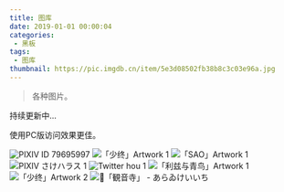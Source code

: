 ```yaml
---
title: 图库
date: 2019-01-01 00:00:04
categories:
 - 黑板
tags:
 - 图库
thumbnail: https://pic.imgdb.cn/item/5e3d08502fb38b8c3c03e96a.jpg
---
```


> 各种图片。

<!--more-->

持续更新中...

使用PC版访问效果更佳。

<div class="justified-gallery">

![PIXIV ID 79695997](https://pic.imgdb.cn/item/5e6b57f5e83c3a1e3a96bdbd.png)
![「少终」Artwork 1](https://pic.imgdb.cn/item/5e65da1c98271cb2b803a44e.jpg)
![「SAO」Artwork 1](https://pic.imgdb.cn/item/5e63b3f498271cb2b8f82ad6.jpg)
![PIXIV さけハラス 1](https://pic.imgdb.cn/item/5e6084ea98271cb2b86eeba7.jpg)
![Twitter hou 1](https://pic.imgdb.cn/item/5e5fd63a98271cb2b83d8492.jpg)
![「利兹与青鸟」Artwork 1](https://pic.imgdb.cn/item/5e5896e66127cc07131b03a1.png)
![「少终」Artwork 2](https://pic.imgdb.cn/item/5e5782596127cc0713facc6a.jpg)
![「観音寺」 - あらゐけいいち](https://pic.imgdb.cn/item/5e7437a2e83c3a1e3a0d6cd8.jpg)
</div>